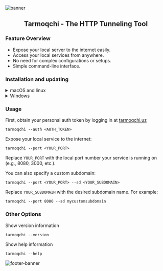 ![banner](https://pub-4e4118614197441ca01a142347434959.r2.dev/Screenshot%202025-05-03%20at%2001.19.16.png)

<h2 align="center">Tarmoqchi - The HTTP Tunneling Tool</h2>

### Feature Overview
- Expose your local server to the internet easily.
- Access your local services from anywhere.
- No need for complex configurations or setups.
- Simple command-line interface.

### Installation and updating
<details>
<summary>macOS and linux</summary>

```
curl -fsSL https://github.com/jamshid-elmurodov/tarmoqchi/releases/download/Tarmoqchi-2.0.0/install.sh | sudo bash
```
</details>
<details>
<summary>Windows</summary>
Download the latest exe from the [release page](https://github.com/floss-uz-community/tarmoqchi/releases/tag/Tarmoqchi-2.0.0)
</details>

### Usage

First, obtain your personal auth token by logging in at [tarmoqchi.uz](https://tarmoqchi.uz/)
```
tarmoqchi --auth <AUTH_TOKEN>
```
Expose your local service to the internet:
```
tarmoqchi --port <YOUR_PORT>
```
Replace `YOUR_PORT` with the local port number your service is running on (e.g., 8080, 3000, etc.).

You can also specify a custom subdomain:
```
tarmoqchi --port <YOUR_PORT> --sd <YOUR_SUBDOMAIN>
```
Replace `YOUR_SUBDOMAIN` with the desired subdomain name. For example:
```
tarmoqchi --port 8080 --sd mycustomsubdomain
```

### Other Options
Show version information
```
tarmoqchi --version
```
Show help information
```
tarmoqchi --help
```

![footer-banner](https://pub-4e4118614197441ca01a142347434959.r2.dev/Screenshot%202025-05-03%20at%2001.20.13.png)
